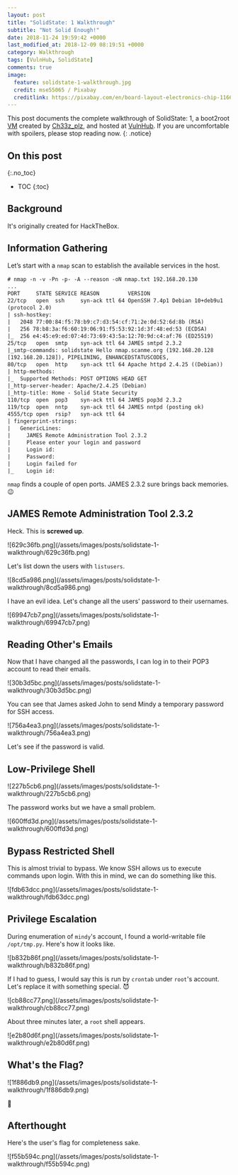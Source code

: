 ```yaml
---
layout: post
title: "SolidState: 1 Walkthrough"
subtitle: "Not Solid Enough!"
date: 2018-11-24 19:59:42 +0000
last_modified_at: 2018-12-09 08:19:51 +0000
category: Walkthrough
tags: [VulnHub, SolidState]
comments: true
image:
  feature: solidstate-1-walkthrough.jpg
  credit: mse55065 / Pixabay
  creditlink: https://pixabay.com/en/board-layout-electronics-chip-1166770/
---
```


This post documents the complete walkthrough of SolidState: 1, a boot2root [VM][1] created by [Ch33z_plz][2], and hosted at [VulnHub][3]. If you are uncomfortable with spoilers, please stop reading now.
{: .notice}

<!--more-->

## On this post 
{:.no_toc} 

* TOC 
{:toc}

## Background

It's originally created for HackTheBox.

## Information Gathering

Let’s start with a `nmap` scan to establish the available services in the host.

```
# nmap -n -v -Pn -p- -A --reason -oN nmap.txt 192.168.20.130
...
PORT     STATE SERVICE REASON         VERSION
22/tcp   open  ssh     syn-ack ttl 64 OpenSSH 7.4p1 Debian 10+deb9u1 (protocol 2.0)
| ssh-hostkey:
|   2048 77:00:84:f5:78:b9:c7:d3:54:cf:71:2e:0d:52:6d:8b (RSA)
|   256 78:b8:3a:f6:60:19:06:91:f5:53:92:1d:3f:48:ed:53 (ECDSA)
|_  256 e4:45:e9:ed:07:4d:73:69:43:5a:12:70:9d:c4:af:76 (ED25519)
25/tcp   open  smtp    syn-ack ttl 64 JAMES smtpd 2.3.2
|_smtp-commands: solidstate Hello nmap.scanme.org (192.168.20.128 [192.168.20.128]), PIPELINING, ENHANCEDSTATUSCODES,
80/tcp   open  http    syn-ack ttl 64 Apache httpd 2.4.25 ((Debian))
| http-methods:
|_  Supported Methods: POST OPTIONS HEAD GET
|_http-server-header: Apache/2.4.25 (Debian)
|_http-title: Home - Solid State Security
110/tcp  open  pop3    syn-ack ttl 64 JAMES pop3d 2.3.2
119/tcp  open  nntp    syn-ack ttl 64 JAMES nntpd (posting ok)
4555/tcp open  rsip?   syn-ack ttl 64
| fingerprint-strings:
|   GenericLines:
|     JAMES Remote Administration Tool 2.3.2
|     Please enter your login and password
|     Login id:
|     Password:
|     Login failed for
|_    Login id:
```

`nmap` finds a couple of open ports. JAMES 2.3.2 sure brings back memories. :wink:

## JAMES Remote Administration Tool 2.3.2

Heck. This is **screwed up**.

<a class="image-popup">
![629c36fb.png](/assets/images/posts/solidstate-1-walkthrough/629c36fb.png)
</a>

Let's list down the users with `listusers`.

<a class="image-popup">
![8cd5a986.png](/assets/images/posts/solidstate-1-walkthrough/8cd5a986.png)
</a>

I have an evil idea. Let's change all the users' password to their usernames.

<a class="image-popup">
![69947cb7.png](/assets/images/posts/solidstate-1-walkthrough/69947cb7.png)
</a>

## Reading Other's Emails

Now that I have changed all the passwords, I can log in to their POP3 account to read their emails.

<a class="image-popup">
![30b3d5bc.png](/assets/images/posts/solidstate-1-walkthrough/30b3d5bc.png)
</a>

You can see that James asked John to send Mindy a temporary password for SSH access.

<a class="image-popup">
![756a4ea3.png](/assets/images/posts/solidstate-1-walkthrough/756a4ea3.png)
</a>

Let's see if the password is valid.

## Low-Privilege Shell

<a class="image-popup">
![227b5cb6.png](/assets/images/posts/solidstate-1-walkthrough/227b5cb6.png)
</a>

The password works but we have a small problem.

<a class="image-popup">
![600ffd3d.png](/assets/images/posts/solidstate-1-walkthrough/600ffd3d.png)
</a>

## Bypass Restricted Shell

This is almost trivial to bypass. We know SSH allows us to execute commands upon login. With this in mind, we can do something like this.

<a class="image-popup">
![fdb63dcc.png](/assets/images/posts/solidstate-1-walkthrough/fdb63dcc.png)
</a>

## Privilege Escalation

During enumeration of `mindy`'s account, I found a world-writable file `/opt/tmp.py`. Here's how it looks like.

<a class="image-popup">
![b832b86f.png](/assets/images/posts/solidstate-1-walkthrough/b832b86f.png)
</a>

If I had to guess, I would say this is run by `crontab` under `root`'s account. Let's replace it with something special. :smiling_imp:

<a class="image-popup">
![cb88cc77.png](/assets/images/posts/solidstate-1-walkthrough/cb88cc77.png)
</a>

About three minutes later, a `root` shell appears.

<a class="image-popup">
![e2b80d6f.png](/assets/images/posts/solidstate-1-walkthrough/e2b80d6f.png)
</a>

## What's the Flag?

<a class="image-popup">
![1f886db9.png](/assets/images/posts/solidstate-1-walkthrough/1f886db9.png)
</a>

:dancer:

## Afterthought

Here's the user's flag for completeness sake.

<a class="image-popup">
![f55b594c.png](/assets/images/posts/solidstate-1-walkthrough/f55b594c.png)
</a>

[1]: https://www.vulnhub.com/entry/solidstate-1,261/
[2]: https://www.vulnhub.com/author/ch33z_plz,242/
[3]: https://www.vulnhub.com/
